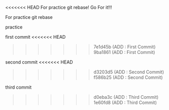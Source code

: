 <<<<<<< HEAD
For practice git rebase! Go For it!!!

For practice git rebase

practice

first commit
<<<<<<< HEAD

> > > > > > > 7e1d45b (ADD : First Commit)
> > > > > > > 9ba1861 (ADD : First Commit)

second commit
<<<<<<< HEAD

> > > > > > > d3203d5 (ADD : Second Commit)
> > > > > > > f586b25 (ADD : Second Commit)

third commit

> > > > > > > d0eba3c (ADD : Third Commit)
> > > > > > > 1e60fd8 (ADD : Third Commit)
